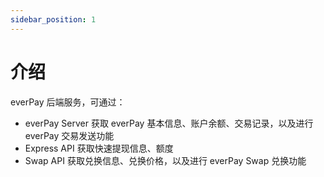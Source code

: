```yaml
---
sidebar_position: 1
---
```


# 介绍

everPay 后端服务，可通过：
* everPay Server 获取 everPay 基本信息、账户余额、交易记录，以及进行 everPay 交易发送功能
* Express API 获取快速提现信息、额度
* Swap API 获取兑换信息、兑换价格，以及进行 everPay Swap 兑换功能